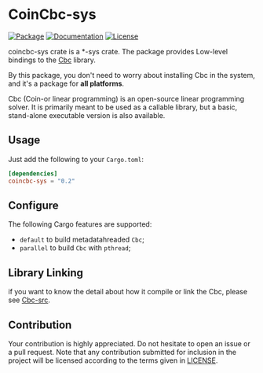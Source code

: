 # CoinCbc-sys

[![Package][package-img]][package-url] [![Documentation][documentation-img]][documentation-url] [![License][license-img]][license-url]

coincbc-sys crate is a *-sys crate. The package provides Low-level bindings to the [Cbc] library.

By this package, you don't need to worry about installing Cbc in the system, and it's a package for **all platforms**.

Cbc (Coin-or linear programming) is an open-source linear programming solver. It is primarily meant to be used as a callable library, but a basic, stand-alone executable version is also available.

## Usage
Just add the following to your `Cargo.toml`:

```toml
[dependencies]
coincbc-sys = "0.2"
```

## Configure

The following Cargo features are supported:

* `default` to build metadatahreaded `Cbc`;
* `parallel` to build `Cbc` with `pthread`;

## Library Linking
if you want to know the detail about how it compile or link the Cbc, please see [Cbc-src].

## Contribution

Your contribution is highly appreciated. Do not hesitate to open an issue or a
pull request. Note that any contribution submitted for inclusion in the project
will be licensed according to the terms given in [LICENSE](license-url).

[Cbc]: https://github.com/coin-or/Cbc
[Cbc-src]: https://github.com/Maroon502/cbc-src

[documentation-img]: https://docs.rs/coincbc-sys/badge.svg
[documentation-url]: https://docs.rs/coincbc-sys
[package-img]: https://img.shields.io/crates/v/coincbc-sys.svg
[package-url]: https://crates.io/crates/coincbc-sys
[license-img]: https://img.shields.io/crates/l/coincbc-sys.svg
[license-url]: https://github.com/Maroon502/coincbc-sys/blob/master/LICENSE.md